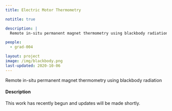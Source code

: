 ```yaml
---
title: Electric Motor Thermometry

notitle: true

description: |
  Remote in-situ permanent magnet thermometry using blackbody radiation

people:
  - grad-004

layout: project
image: /img/blackbody.png
last-updated: 2020-10-06
---
```


Remote in-situ permanent magnet thermometry using blackbody radiation

#### Description

This work has recently begun and updates will be made shortly.
